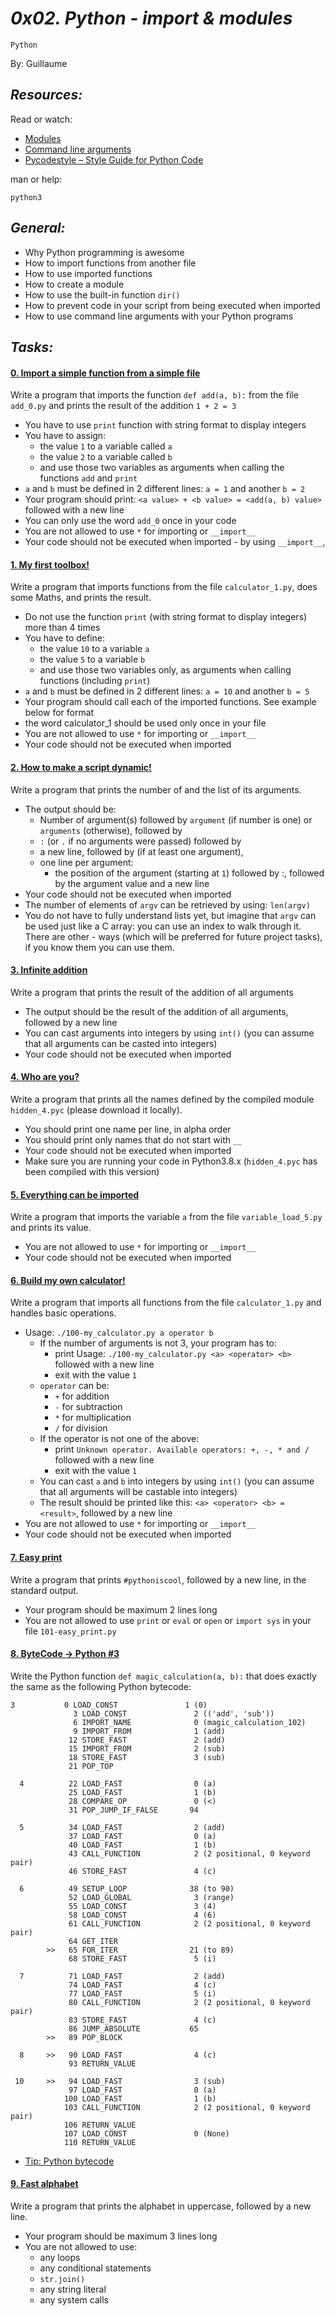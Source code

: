 # *0x02. Python - import & modules*

`Python`

By: Guillaume

## *Resources:*

Read or watch:

- [Modules](https://docs.python.org/3/tutorial/modules.html)
- [Command line arguments](https://docs.python.org/3/tutorial/stdlib.html#command-line-arguments)
- [Pycodestyle – Style Guide for Python Code](https://pypi.org/project/pycodestyle/)

man or help:

`python3`

## *General:*

- Why Python programming is awesome
- How to import functions from another file
- How to use imported functions
- How to create a module
- How to use the built-in function `dir()`
- How to prevent code in your script from being executed when imported
- How to use command line arguments with your Python programs

## *Tasks:*

#### [0. Import a simple function from a simple file]()

Write a program that imports the function `def add(a, b):` from the file `add_0.py` and prints the result of the addition `1 + 2 = 3`

- You have to use `print` function with string format to display integers
- You have to assign:
   - the value `1` to a variable called `a`
   - the value `2` to a variable called `b`
   - and use those two variables as arguments when calling the functions `add` and `print`
- `a` and `b` must be defined in 2 different lines: `a = 1` and another `b = 2`
- Your program should print: `<a value> + <b value> = <add(a, b) value>` followed with a new line
- You can only use the word `add_0` once in your code
- You are not allowed to use `*` for importing or `__import__`
- Your code should not be executed when imported - by using `__import__`,

#### [1. My first toolbox!]()

Write a program that imports functions from the file `calculator_1.py`, does some Maths, and prints the result.

- Do not use the function `print` (with string format to display integers) more than 4 times
- You have to define:
   - the value `10` to a variable `a`
   - the value `5` to a variable `b`
   - and use those two variables only, as arguments when calling functions (including `print`)
- `a` and `b` must be defined in 2 different lines: `a = 10` and another `b = 5`
- Your program should call each of the imported functions. See example below for format
- the word calculator_1 should be used only once in your file
- You are not allowed to use `*` for importing or `__import__`
- Your code should not be executed when imported

#### [2. How to make a script dynamic!]()

Write a program that prints the number of and the list of its arguments.

- The output should be:
   - Number of argument(s) followed by `argument` (if number is one) or `arguments` (otherwise), followed by
   - `:` (or `.` if no arguments were passed) followed by
   - a new line, followed by (if at least one argument),
   - one line per argument:
      - the position of the argument (starting at `1`) followed by :, followed by the argument value and a new line
- Your code should not be executed when imported
- The number of elements of `argv` can be retrieved by using: `len(argv)`
- You do not have to fully understand lists yet, but imagine that `argv` can be used just like a C array: you can use an index to walk through it. There are other - ways (which will be preferred for future project tasks), if you know them you can use them.

#### [3. Infinite addition]()

Write a program that prints the result of the addition of all arguments

- The output should be the result of the addition of all arguments, followed by a new line
- You can cast arguments into integers by using `int()` (you can assume that all arguments can be casted into integers)
- Your code should not be executed when imported

#### [4. Who are you?]()

Write a program that prints all the names defined by the compiled module `hidden_4.pyc` (please download it locally).

- You should print one name per line, in alpha order
- You should print only names that do not start with `__`
- Your code should not be executed when imported
- Make sure you are running your code in Python3.8.x (`hidden_4.pyc` has been compiled with this version)

#### [5. Everything can be imported]()

Write a program that imports the variable `a` from the file `variable_load_5.py` and prints its value.

- You are not allowed to use `*` for importing or `__import__`
- Your code should not be executed when imported

#### [6. Build my own calculator!]()

Write a program that imports all functions from the file `calculator_1.py` and handles basic operations.

- Usage: `./100-my_calculator.py a operator b`
   - If the number of arguments is not 3, your program has to:
      - print Usage: `./100-my_calculator.py <a> <operator> <b>` followed with a new line
      - exit with the value `1`
   - `operator` can be:
      - `+` for addition
      - `-` for subtraction
      - `*` for multiplication
      - `/` for division
   - If the operator is not one of the above:
      - print `Unknown operator. Available operators: +, -, * and /` followed with a new line
      - exit with the value `1`
   - You can cast `a` and `b` into integers by using `int()` (you can assume that all arguments will be castable into integers)
   - The result should be printed like this: `<a> <operator> <b> = <result>`, followed by a new line
- You are not allowed to use `*` for importing or `__import__`
- Your code should not be executed when imported

#### [7. Easy print]()

Write a program that prints `#pythoniscool`, followed by a new line, in the standard output.

- Your program should be maximum 2 lines long
- You are not allowed to use `print` or `eval` or `open` or `import sys` in your file `101-easy_print.py`

#### [8. ByteCode -> Python #3]()

Write the Python function `def magic_calculation(a, b):` that does exactly the same as the following Python bytecode:
```
3           0 LOAD_CONST               1 (0)
              3 LOAD_CONST               2 (('add', 'sub'))
              6 IMPORT_NAME              0 (magic_calculation_102)
              9 IMPORT_FROM              1 (add)
             12 STORE_FAST               2 (add)
             15 IMPORT_FROM              2 (sub)
             18 STORE_FAST               3 (sub)
             21 POP_TOP

  4          22 LOAD_FAST                0 (a)
             25 LOAD_FAST                1 (b)
             28 COMPARE_OP               0 (<)
             31 POP_JUMP_IF_FALSE       94

  5          34 LOAD_FAST                2 (add)
             37 LOAD_FAST                0 (a)
             40 LOAD_FAST                1 (b)
             43 CALL_FUNCTION            2 (2 positional, 0 keyword pair)
             46 STORE_FAST               4 (c)

  6          49 SETUP_LOOP              38 (to 90)
             52 LOAD_GLOBAL              3 (range)
             55 LOAD_CONST               3 (4)
             58 LOAD_CONST               4 (6)
             61 CALL_FUNCTION            2 (2 positional, 0 keyword pair)
             64 GET_ITER
        >>   65 FOR_ITER                21 (to 89)
             68 STORE_FAST               5 (i)

  7          71 LOAD_FAST                2 (add)
             74 LOAD_FAST                4 (c)
             77 LOAD_FAST                5 (i)
             80 CALL_FUNCTION            2 (2 positional, 0 keyword pair)
             83 STORE_FAST               4 (c)
             86 JUMP_ABSOLUTE           65
        >>   89 POP_BLOCK

  8     >>   90 LOAD_FAST                4 (c)
             93 RETURN_VALUE

 10     >>   94 LOAD_FAST                3 (sub)
             97 LOAD_FAST                0 (a)
            100 LOAD_FAST                1 (b)
            103 CALL_FUNCTION            2 (2 positional, 0 keyword pair)
            106 RETURN_VALUE
            107 LOAD_CONST               0 (None)
            110 RETURN_VALUE
```
- [Tip: Python bytecode](https://docs.python.org/3.4/library/dis.html)

#### [9. Fast alphabet]()

Write a program that prints the alphabet in uppercase, followed by a new line.

- Your program should be maximum 3 lines long
- You are not allowed to use:
   - any loops
   - any conditional statements
   - `str.join()`
   - any string literal
   - any system calls
















